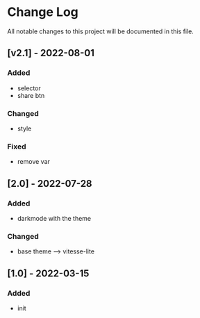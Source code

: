 
# Change Log
All notable changes to this project will be documented in this file.

## [v2.1] - 2022-08-01
 

 
### Added
- selector 
- share btn
 
### Changed
 - style
### Fixed
- remove var
 
## [2.0] - 2022-07-28
  
 
### Added
 - darkmode with the theme
### Changed
  
- base theme --> vitesse-lite
 

## [1.0] - 2022-03-15
 
### Added
   - init
